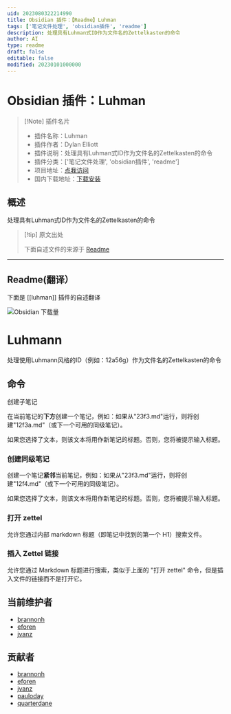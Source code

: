 ```yaml
---
uid: 2023080322214990
title: Obsidian 插件：【Readme】Luhman
tags: ['笔记文件处理', 'obsidian插件', 'readme']
description: 处理具有Luhman式ID作为文件名的Zettelkasten的命令
author: AI
type: readme
draft: false
editable: false
modified: 20230101000000
---
```


# Obsidian 插件：Luhman

> [!Note] 插件名片
> - 插件名称：Luhman
> - 插件作者：Dylan Elliott
> - 插件说明：处理具有Luhman式ID作为文件名的Zettelkasten的命令
> - 插件分类：['笔记文件处理', 'obsidian插件', 'readme']
> - 项目地址：[点我访问](https://github.com/Dyldog/luhman-obsidian-plugin)
> - 国内下载地址：[下载安装](https://pkmer.cn/products/plugin/pluginMarket/?luhman)

## 概述

处理具有Luhman式ID作为文件名的Zettelkasten的命令



> [!tip] 原文出处
> 
>下面自述文件的来源于 [Readme](https://ghproxy.net/https://raw.githubusercontent.com/Dyldog/luhman-obsidian-plugin/master/README.md)
> 

---

## Readme(翻译）

下面是 [[luhman]] 插件的自述翻译


![Obsidian 下载量](https://img.shields.io/badge/dynamic/json?logo=obsidian&color=%23483699&label=downloads&query=%24%5B%22luhman%22%5D.downloads&url=https%3A%2F%2Fraw.githubusercontent.com%2Fobsidianmd%2Fobsidian-releases%2Fmaster%2Fcommunity-plugin-stats.json)
# Luhmann

处理使用Luhmann风格的ID（例如：12a56g）作为文件名的Zettelkasten的命令

## 命令

创建子笔记

在当前笔记的**下方**创建一个笔记，例如：如果从"23f3.md"运行，则将创建"12f3a.md"（或下一个可用的同级笔记）。

如果您选择了文本，则该文本将用作新笔记的标题。否则，您将被提示输入标题。

### 创建同级笔记

创建一个笔记**紧邻**当前笔记，例如：如果从"23f3.md"运行，则将创建"12f4.md"（或下一个可用的同级笔记）。

如果您选择了文本，则该文本将用作新笔记的标题。否则，您将被提示输入标题。

### 打开 zettel

允许您通过内部 markdown 标题（即笔记中找到的第一个 H1）搜索文件。

### 插入 Zettel 链接

允许您通过 Markdown 标题进行搜索，类似于上面的 "打开 zettel" 命令，但是插入文件的链接而不是打开它。

## 当前维护者

- [brannonh](https://github.com/brannonh)
- [eforen](https://github.com/eforen)
- [jvanz](https://github.com/jvanz)

## 贡献者

- [brannonh](https://github.com/brannonh)
- [eforen](https://github.com/eforen)
- [jvanz](https://github.com/jvanz)
- [pauloday](https://github.com/pauloday)
- [quarterdane](https://github.com/quarterdane)



